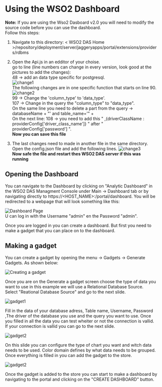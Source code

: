 # Using the WSO2 Dashboard

>  
__Note:__ If you are using the Wso2 Dasboard v2.0 you will need to modify the source code before you can use the dashboard.  
Follow this steps:  
1. Navigate to this directory: < WSO2 DAS Home >/repository/deployment/server/jaggeryapps/portal/extensions/providers/rdbms  
2. Open the Api.js in an edditor of your choise.  
go to line (line numbers can change in every version, look good at the pictures to add the changes):  
48 → add an data type specific for postgresql.  
![change1](img/change1.png)  
The following changes are in one specific function that starts on line 90.
![change2](img/change2.png)  
99 → Change the 'column_type' to 'data_type'.  
107 → Change in the query the "column_type" to "data_type".  
On the same line you need to delete a part from the query →   databaseName + "' and table_name='" +  
On the next line:
108 → you need to add this " ,{driverClassName : providerConfig['driver_class_name']} " after "  providerConfig['password'] ".  
__Now you can save this file__  

3. The last changes need to made in another file in the same directory. 
Open the config.json file and add the following lines.
![change3](img/change3.png)  
__Now safe the file and restart thes WSO2 DAS server if this was running__
>  

## Opening the Dashboard
You can navigate to the Dashboard by clicking on "Analytic Dashboard" in the WSO2 DAS Managment Console under Main → Dashboard tab or by navigating directly to https://<HOST_NAME>:<PORT>/portal/dashboard.
You will be redirected to a webpage that will look something like this:  

![Dashboard Page](img/DashboardPage.png)  
U can log in with the Username "admin" en the Password "admin".

Once you are logged in you can create a dashboard. But first you need to make a gadget that you can place on to the dashboard.

## Making a gadget  
You can create a gadget by opening the menu → Gadgets → Generate Gadgets. As shown below:  


![Creating a gadget](img/creatinggadget.gif)  

Once you are on the Generate a gadget screen choose the type of data you want to use in this example we will use a Relational Database Source.  
Select "Reational Database Source" and go to the next slide.  

![gadget1](img/gadget1.png)  

Fill in the data of your database adress, Table name, Username, Password ,The driver of the database you use and the query you want to use. Once you filled in all the data you can test wheiter or not the connection is vallid. If your connection is vallid you can go to the next slide.  

![gadget2](img/gadget2.png)  

On this slide you can configure the type of chart you want and witch data needs to be used. Color domain defines by what data needs to be grouped. Once everything is filled in you can add the gadget to the store.

![gadget2](img/gadget3.png)  

Once the gadget is added to the store you can start to make a dashboard by navigating to the portal and clicking on the "CREATE DASHBOARD" button.
